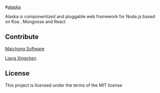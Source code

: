 #[alaska](https://github.com/maichong/alaska)

Alaska is componentized and pluggable web framework for Node.js based on Koa , Mongoose and React

## Contribute
[Maichong Software](http://maichong.it)

[Liang Xingchen](https://github.com/liangxingchen)

## License

This project is licensed under the terms of the MIT license
